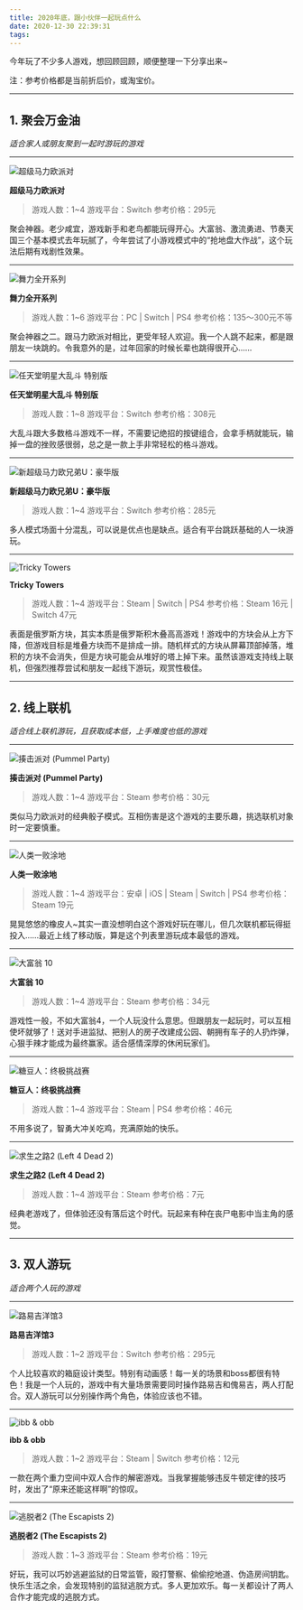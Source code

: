 ```yaml
---
title: 2020年底，跟小伙伴一起玩点什么
date: 2020-12-30 22:39:31
tags:
---
```


今年玩了不少多人游戏，想回顾回顾，顺便整理一下分享出来~

注：参考价格都是当前折后价，或淘宝价。

---

## 1. 聚会万金油

*适合家人或朋友聚到一起时游玩的游戏*

---

![超级马力欧派对](超级马力欧派对.jpg)

**超级马力欧派对**

>游戏人数：1~4
>游戏平台：Switch
>参考价格：295元

聚会神器。老少咸宜，游戏新手和老鸟都能玩得开心。大富翁、激流勇进、节奏天国三个基本模式去年玩腻了，今年尝试了小游戏模式中的“抢地盘大作战”，这个玩法后期有戏剧性效果。

---

![舞力全开系列](舞力全开系列.jpg)

**舞力全开系列**

>游戏人数：1~6
>游戏平台：PC | Switch | PS4
>参考价格：135～300元不等

聚会神器之二。跟马力欧派对相比，更受年轻人欢迎。我一个人跳不起来，都是跟朋友一块跳的。令我意外的是，过年回家的时候长辈也跳得很开心……

---

![任天堂明星大乱斗 特别版](任天堂明星大乱斗+特别版.jpg)

**任天堂明星大乱斗 特别版**

>游戏人数：1~8
>游戏平台：Switch
>参考价格：308元

大乱斗跟大多数格斗游戏不一样，不需要记绝招的按键组合，会拿手柄就能玩，输掉一盘的挫败感很弱，总之是一款上手非常轻松的格斗游戏。

---

![新超级马力欧兄弟U：豪华版](新超级马力欧兄弟U：豪华版.png)

**新超级马力欧兄弟U：豪华版**

>游戏人数：1~4
>游戏平台：Switch
>参考价格：285元

多人模式场面十分混乱，可以说是优点也是缺点。适合有平台跳跃基础的人一块游玩。

---

![Tricky Towers](Tricky+Towers.jpg)

**Tricky Towers**

>游戏人数：1~4
>游戏平台：Steam | Switch | PS4
>参考价格：Steam 16元 | Switch 47元

表面是俄罗斯方块，其实本质是俄罗斯积木叠高高游戏！游戏中的方块会从上方下降，但游戏目标是堆叠方块而不是排成一排。随机样式的方块从屏幕顶部掉落，堆积的方块不会消失，但是方块可能会从堆好的塔上掉下来。虽然该游戏支持线上联机，但强烈推荐尝试和朋友一起线下游玩，观赏性极佳。

---

## 2. 线上联机

*适合线上联机游玩，且获取成本低，上手难度也低的游戏*

---

![揍击派对 (Pummel Party)](揍击派对+(Pummel+Party).jpg)

**揍击派对 (Pummel Party)**

>游戏人数：1~4
>游戏平台：Steam
>参考价格：30元

类似马力欧派对的经典骰子模式。互相伤害是这个游戏的主要乐趣，挑选联机对象时一定要慎重。

---

![人类一败涂地](人类一败涂地.jpg)

**人类一败涂地**

>游戏人数：1~4
>游戏平台：安卓 | iOS | Steam | Switch | PS4
>参考价格：Steam 19元

晃晃悠悠的橡皮人~其实一直没想明白这个游戏好玩在哪儿，但几次联机都玩得挺投入……最近上线了移动版，算是这个列表里游玩成本最低的游戏。

---

![大富翁 10](大富翁+10.jpg)

**大富翁 10**

>游戏人数：1~4
>游戏平台：Steam
>参考价格：34元

游戏性一般，不如大富翁4，一个人玩没什么意思。但跟朋友一起玩时，可以互相使坏就够了！送对手进监狱、把别人的房子改建成公园、朝拥有车子的人扔炸弹，心狠手辣才能成为最终赢家。适合感情深厚的休闲玩家们。

---

![糖豆人：终极挑战赛](糖豆人：终极挑战赛.jpg)

**糖豆人：终极挑战赛**

>游戏人数：1~4
>游戏平台：Steam | PS4
>参考价格：46元

不用多说了，智勇大冲关吃鸡，充满原始的快乐。

---

![求生之路2 (Left 4 Dead 2)](求生之路2+(Left+4+Dead+2).jpg)

**求生之路2 (Left 4 Dead 2)**

>游戏人数：1~4
>游戏平台：Steam
>参考价格：7元

经典老游戏了，但体验还没有落后这个时代。玩起来有种在丧尸电影中当主角的感觉。

---

## 3. 双人游玩

*适合两个人玩的游戏*

---

![路易吉洋馆3](路易吉洋馆3.jpg)

**路易吉洋馆3**

>游戏人数：1~2
>游戏平台：Switch
>参考价格：295元

个人比较喜欢的箱庭设计类型。特别有动画感！每一关的场景和boss都很有特色！我是一个人玩的，游戏中有大量场景需要同时操作路易吉和傀易吉，两人打配合。双人游玩可以分别操作两个角色，体验应该也不错。

---

![ibb & obb](ibb+&+obb.jpg)

**ibb & obb**

>游戏人数：1~2
>游戏平台：Steam | Switch
>参考价格：12元

一款在两个重力空间中双人合作的解密游戏。当我掌握能够违反牛顿定律的技巧时，发出了“原来还能这样啊”的惊叹。

---

![逃脱者2 (The Escapists 2)](逃脱者2+(The+Escapists+2).jpg)

**逃脱者2 (The Escapists 2)**

>游戏人数：1~3
>游戏平台：Steam
>参考价格：19元

好玩，我可以巧妙逃避监狱的日常监管，殴打警察、偷偷挖地道、伪造房间钥匙。快乐生活之余，会发现特别的监狱逃脱方式。多人更加欢乐。每一关都设计了两人合作才能完成的逃脱方式。
